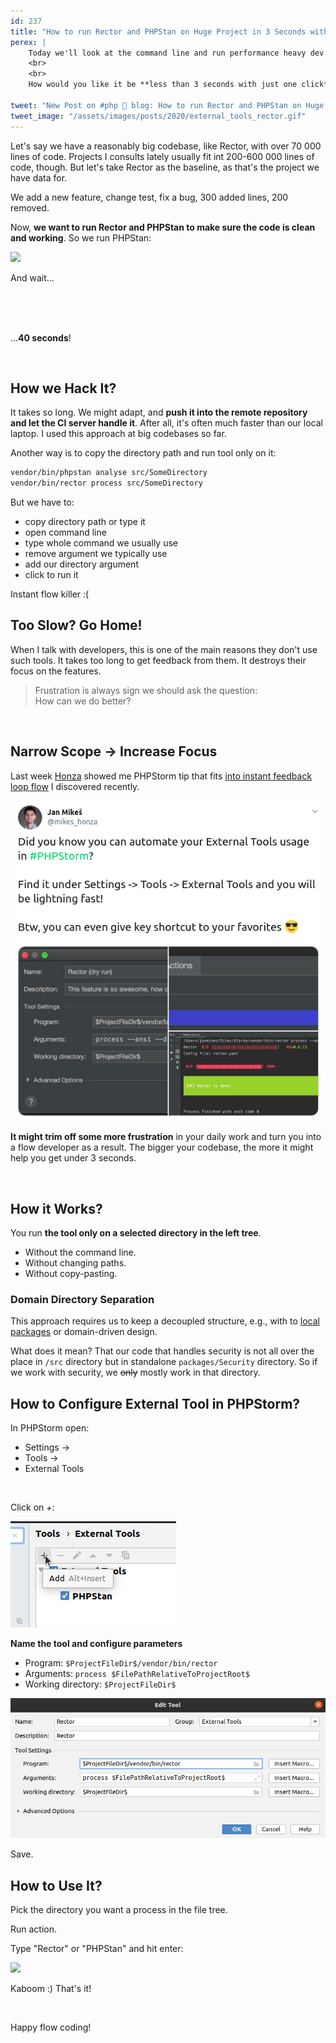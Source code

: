 ```yaml
---
id: 237
title: "How to run Rector and PHPStan on Huge Project in 3 Seconds with PHPStorm"
perex: |
    Today we'll look at the command line and run performance heavy dev tools like Rector or PHPStan on our projects. I'm guessing that it takes more than 10 seconds to run whatever project you use.
    <br>
    <br>
    How would you like it be **less than 3 seconds with just one click** in PHPStorm?

tweet: "New Post on #php 🐘 blog: How to run Rector and PHPStan on Huge Project in 3 Seconds with PHPStorm"
tweet_image: "/assets/images/posts/2020/external_tools_rector.gif"
---
```


Let's say we have a reasonably big codebase, like Rector, with over 70 000 lines of code. Projects I consults lately usually fit int 200-600 000 lines of code, though. But let's take Rector as the baseline, as that's the project we have data for.

We add a new feature, change test, fix a bug, 300 added lines, 200 removed.

Now, **we want to run Rector and PHPStan to make sure the code is clean and working**. So we run PHPStan:

<img src="/assets/images/posts/2020/external_tools_normal_phpstan.gif" class="img-thumbnail">

And wait...

<br>
<br>
<br>

...**40 seconds**!

<br>


## How we Hack It?

It takes so long. We might adapt, and **push it into the remote repository and let the CI server handle it**. After all, it's often much faster than our local laptop. I used this approach at big codebases so far.

Another way is to copy the directory path and run tool only on it:

```bash
vendor/bin/phpstan analyse src/SomeDirectory
vendor/bin/rector process src/SomeDirectory
```

But we have to:

- copy directory path or type it
- open command line
- type whole command we usually use
- remove argument we typically use
- add our directory argument
- click to run it

Instant flow killer :(

## Too Slow? Go Home!

When I talk with developers, this is one of the main reasons they don't use such tools. It takes too long to get feedback from them. It destroys their focus on the features.

<blockquote class="blockquote text-center mt-5 mb-5">
Frustration is always sign we should ask the question:
<br> 
How can we do better?
</blockquote>

<br>

## Narrow Scope → Increase Focus

Last week [Honza](https://twitter.com/mikes_honza) showed me PHPStorm tip that fits [into instant feedback loop flow](/blog/2020/01/27/switch-travis-to-github-actions-to-reduce-stress/) I discovered recently.

<a href="https://twitter.com/mikes_honza/status/1222557580507127811">
<img src="/assets/images/posts/2020/external_tools_tweet.png" class="img-thumbnail">
</a>

**It might trim off some more frustration** in your daily work and turn you into a flow developer as a result. The bigger your codebase, the more it might help you get under 3 seconds.

<br>

## How it Works?

You run **the tool only on a selected directory in the left tree**. 

- Without the command line. 
- Without changing paths. 
- Without copy-pasting.

### Domain Directory Separation

This approach requires us to keep a decoupled structure, e.g., with to [local packages](/blog/2017/12/25/composer-local-packages-for-dummies/) or domain-driven design. 

What does it mean? That our code that handles security is not all over the place in `/src` directory but in standalone `packages/Security` directory. So if we work with security, we ~~only~~ mostly work in that directory.

## How to Configure External Tool in PHPStorm?

In PHPStorm open:

- Settings →  
- Tools →
- External Tools

<br>

Click on *+*:

<img src="/assets/images/posts/2020/external_tool_add.png" class="img-thumbnail">

<br>

**Name the tool and configure parameters**

- Program: `$ProjectFileDir$/vendor/bin/rector`
- Arguments: `process $FilePathRelativeToProjectRoot$`
- Working directory: `$ProjectFileDir$`

<img src="/assets/images/posts/2020/external_tools_one.png" class="img-thumbnail">

<br>

Save.

## How to Use It?

Pick the directory you want a process in the file tree.
 
Run action.

Type "Rector" or "PHPStan" and hit enter:

<img src="/assets/images/posts/2020/external_tools_rector.gif" class="img-thumbnail">

<br>

Kaboom :) That's it!

<br>

Happy flow coding!
